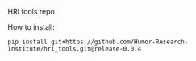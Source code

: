 HRI tools repo

How to install:
```
pip install git+https://github.com/Humor-Research-Institute/hri_tools.git@release-0.0.4
```